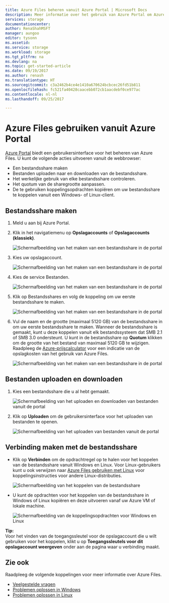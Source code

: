 ```yaml
---
title: Azure Files beheren vanuit Azure Portal | Microsoft Docs
description: Meer informatie over het gebruik van Azure Portal om Azure Files te beheren.
services: storage
documentationcenter: 
author: RenaShahMSFT
manager: aungoo
editor: tysonn
ms.assetid: 
ms.service: storage
ms.workload: storage
ms.tgt_pltfrm: na
ms.devlang: na
ms.topic: get-started-article
ms.date: 09/19/2017
ms.author: renash
ms.translationtype: HT
ms.sourcegitcommit: c3a2462b4ce4e1410a670624bcbcec26fd51b811
ms.openlocfilehash: fc521fa40428caacebb072cb1aacdebf0ce977ac
ms.contentlocale: nl-nl
ms.lasthandoff: 09/25/2017

---
```


# <a name="how-to-use-azure-files-from-the-azure-portal"></a>Azure Files gebruiken vanuit Azure Portal
[Azure Portal](https://portal.azure.com) biedt een gebruikersinterface voor het beheren van Azure Files. U kunt de volgende acties uitvoeren vanuit de webbrowser:

* Een bestandsshare maken
* Bestanden uploaden naar en downloaden van de bestandsshare.
* Het werkelijke gebruik van elke bestandsshare controleren.
* Het quotum van de sharegrootte aanpassen.
* De te gebruiken koppelingsopdrachten kopiëren om uw bestandsshare te koppelen vanuit een Windows- of Linux-client.

## <a name="create-file-share"></a>Bestandsshare maken
1. Meld u aan bij Azure Portal.
2. Klik in het navigatiemenu op **Opslagaccounts** of **Opslagaccounts (klassiek)**.
    
    ![Schermafbeelding van het maken van een bestandsshare in de portal](./media/storage-how-to-use-files-portal/use-files-portal-create-file-share1.png)

3. Kies uw opslagaccount.

    ![Schermafbeelding van het maken van een bestandsshare in de portal](./media/storage-how-to-use-files-portal/use-files-portal-create-file-share2.png)

4. Kies de service Bestanden.

    ![Schermafbeelding van het maken van een bestandsshare in de portal](./media/storage-how-to-use-files-portal/use-files-portal-create-file-share3.png)

5. Klik op Bestandsshares en volg de koppeling om uw eerste bestandsshare te maken.

    ![Schermafbeelding van het maken van een bestandsshare in de portal](./media/storage-how-to-use-files-portal/use-files-portal-create-file-share4.png)

6. Vul de naam en de grootte (maximaal 5120 GB) van de bestandsshare in om uw eerste bestandsshare te maken. Wanneer de bestandsshare is gemaakt, kunt u deze koppelen vanuit elk bestandssysteem dat SMB 2.1 of SMB 3.0 ondersteunt. U kunt in de bestandsshare op **Quotum** klikken om de grootte van het bestand van maximaal 5120 GB te wijzigen. Raadpleeg de [Azure-prijscalculator](https://azure.microsoft.com/pricing/calculator/) voor een indicatie van de opslagkosten van het gebruik van Azure Files.

    ![Schermafbeelding van het maken van een bestandsshare in de portal](./media/storage-how-to-use-files-portal/use-files-portal-create-file-share5.png)

## <a name="upload-and-download-files"></a>Bestanden uploaden en downloaden
1. Kies een bestandsshare die u al hebt gemaakt.

    ![Schermafbeelding van het uploaden en downloaden van bestanden vanuit de portal](./media/storage-how-to-use-files-portal/use-files-portal-upload-file1.png)

2. Klik op **Uploaden** om de gebruikersinterface voor het uploaden van bestanden te openen.

    ![Schermafbeelding van het uploaden van bestanden vanuit de portal](./media/storage-how-to-use-files-portal/use-files-portal-upload-file2.png)

## <a name="connect-to-file-share"></a>Verbinding maken met de bestandsshare
-  Klik op **Verbinden** om de opdrachtregel op te halen voor het koppelen van de bestandsshare vanuit Windows en Linux. Voor Linux-gebruikers kunt u ook verwijzen naar [Azure Files gebruiken met Linux](../storage-how-to-use-files-linux.md) voor koppelingsinstructies voor andere Linux-distributies.

    ![Schermafbeelding van het koppelen van de bestandsshare](./media/storage-how-to-use-files-portal/use-files-portal-connect.png)
-  U kunt de opdrachten voor het koppelen van de bestandsshare in Windows of Linux kopiëren en deze uitvoeren vanaf uw Azure VM of lokale machine.

    ![Schermafbeelding van de koppelingsopdrachten voor Windows en Linux](./media/storage-how-to-use-files-portal/use-files-portal-show-mount-commands.png)

**Tip:**  
Voor het vinden van de toegangssleutel voor de opslagaccount die u wilt gebruiken voor het koppelen, klikt u op **Toegangssleutels voor dit opslagaccount weergeven** onder aan de pagina waar u verbinding maakt.

## <a name="see-also"></a>Zie ook
Raadpleeg de volgende koppelingen voor meer informatie over Azure Files.

* [Veelgestelde vragen](../storage-files-faq.md)
* [Problemen oplossen in Windows](storage-troubleshoot-windows-file-connection-problems.md)      
* [Problemen oplossen in Linux](storage-troubleshoot-linux-file-connection-problems.md)    
